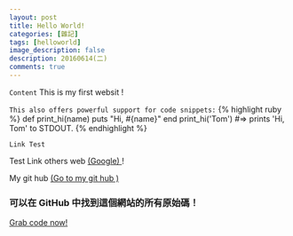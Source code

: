 ```yaml
---
layout: post
title: Hello World!
categories: [雜記]
tags: [helloworld]
image_description: false
description: 20160614(二)
comments: true
---
```



`Content`
This is my first websit ! 


`This also offers powerful support for code snippets:`
{% highlight ruby %}
def print_hi(name)
  puts "Hi, #{name}"
end
print_hi('Tom')
#=> prints 'Hi, Tom' to STDOUT.
{% endhighlight %}


`Link Test`

Test Link others web [ (Google) ][Google-path] ! 

My git hub [ (Go to my git hub ) ][GitHub-path]


[Google-path]:https://www.google.com.tw/
[GitHub-path]:https://github.com/KaiChunPeng/KaiChunPeng.github.io

### 可以在 GitHub 中找到這個網站的所有原始碼！

<a class="btn btn-default" href="https://github.com/KaiChunPeng/KaiChunPeng.github.io">Grab code now!</a>
